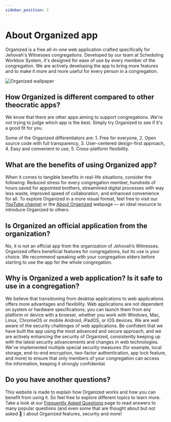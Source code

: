 ```yaml
---
sidebar_position: 1
---
```


# About Organized app

Organized is a free all-in-one web application crafted specifically for Jehovah's Witnesses congregations. Developed by our team at Scheduling Workbox System, it's designed for ease of use by every member of the congregation. We are actively developing the app to bring more features and to make it more and more useful for every person in a congregation.

![Organized wallpaper](./img/wallpaper-4k.png)

## How Organized is different compared to other theocratic apps?

We know that there are other apps aiming to support congregations. We're not trying to judge which app is the best. Simply try Organized to see if it's a good fit for you.

Some of the Organized differentiators are: 1. Free for everyone, 2. Open source code with full transparency, 3. User-centered design-first approach, 4. Easy and convenient to use, 5. Cross-platform flexibility.

## What are the benefits of using Organized app?

When it comes to tangible benefits in real-life situations, consider the following: Reduced stress for every congregation member, hundreds of hours saved for appointed brothers, streamlined digital processes with way less waste, improved speed of collaboration, and enhanced convenience for all. To explore Organized in a more visual format, feel free to visit our [YouTube channel](https://www.youtube.com/@organized-app) or the [About Organized](https://about.organized-app.com) webpage — an ideal resource to introduce Organized to others.

## Is Organized an official application from the organization?

No, it is not an official app from the organization of Jehovah’s Witnesses. Organized offers beneficial features for congregations, but its use is your choice. We recommend speaking with your congregation elders before starting to use the app for the whole congregation.

## Why is Organized a web application? Is it safe to use in a congregation?

We believe that transitioning from desktop applications to web applications offers more advantages and flexibility. Web applications are not dependent on system or hardware specifications; you can launch them from any platform or device with a browser, whether you work with Windows, Mac, Linux, ChromeOS or mobile Android, iPadOS, or iOS devices. We are well aware of the security challenges of web applications. Be confident that we have built the app using the most advanced and secure approach, and we are actively enhancing the security of Organized, consistently keeping up with the latest security advancements and changes in web technologies. We've implemented multiple special security measures (for example, local storage, end-to-end encryption, two-factor authentication, app lock feature, and more) to ensure that only members of your congregation can access the information, keeping it strongly confidential.

## Do you have another questions? 

This website is made to explain how Organized works and how you can benefit from using it. So feel free to explore different topics to learn more. Take a look at our [Frequently Asked Questions](../faq/general) page to read answers to many popular questions (and even some that are thought about but not asked 🙂 ) about Organized features, security and more!